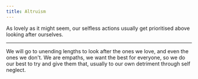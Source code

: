 ```yaml
---
title: Altruism
---
```


As lovely as it might seem, our selfless actions usually get prioritised above looking after ourselves.

---

We will go to unending lengths to look after the ones we love, and even the ones we don't. We are empaths, we want the best for everyone, so we do our best to try and give them that, usually to our own detriment through self neglect.
